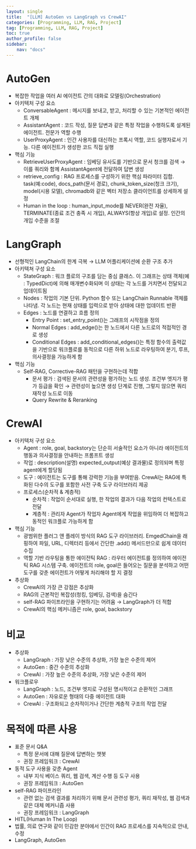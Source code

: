 ```yaml
---
layout: single
title:  "[LLM] AutoGen vs LangGraph vs CrewAI"
categories: [Programming, LLM, RAG, Project]
tag: [Programming, LLM, RAG, Project]
toc: true
author_profile: false
sidebar:
    nav: "docs"
---
```


# AutoGen

- 복잡한 작업을 여러 AI 에이전트 간의 대화로 모델링(Orchestration)
- 아키텍처 구성 요소
  - ConversableAgent : 메시지를 보내고, 받고, 처리할 수 있는 기본적인 에이전트 개체
  - AssistantAgent : 코드 작성, 질문 답변과 같은 특정 작업을 수행하도록 설계된 에이전트. 전문가 역할 수행
  - UserProxyAgent : 인간 사용자를 대신하는 프록시 역할, 코드 실행자로서 기능. 다른 에이전트가 생성한 코드 직접 실행
- 핵심 기능
  - RetrieveUserProxyAgent : 임베딩 유사도를 기반으로 문서 청크를 검색 → 이를 쿼리와 함께 AssistantAgent에 전달하여 답변 생성
  - retrieve_config : RAG 프로세스를 구성하기 위한 핵심 파라미터 집합. task(예:code), docs_path(문서 경로), chunk_token_size(청크 크기), model(시용 모델), chromadb와 같은 벡터 저장소 클라이언트를 상세하게 설정
  - Human in the loop : human_input_mode를 NEVER(완전 자율), TERMINATE(종료 조건 충족 시 개입), ALWAYS(항상 개입)로 설정. 인간의 개입 수준을 조절

# LangGraph

- 선형적인 LangChain의 한계 극복 → LLM 어플리케이션에 순환 구조 추가
- 아키텍쳐 구성 요소
  - StateGraph : 워크 플로의 구조를 담는 중심 클래스. 이 그래프는 상태 객체(예 : TypedDict)에 의해 매개변수화되며 이 상태는 각 노드를 거치면서 전달되고 업데이트됨
  - Nodes : 작업의 기본 단위. Python 함수 또는 LangChain Runnable 객체를 나타냄. 각 노드는 현재 상태를 입력으로 받아 상태에 대한 업데이트 반환
  - Edges : 노드를 연결하고 흐름 정의
    - Entry Point : set_entry_point()는 그래프의 시작점을 정의
    - Normal Edges : add_edge()는 한 노드에서 다른 노드로의 적접적인 경로 생성
    - Conditional Edges : add_conditional_edges()는 특정 함수의 출력값을 기반으로 워크플로를 동적으로 다른 하위 노드로 라우팅하여 분기, 루프, 의사결정을 가능하게 함
- 핵심 기능
  - Self-RAG, Corrective-RAG 패턴을 구현하는데 적합
    - 문서 평가 : 검색된 문서의 관련성을 평가하는 노드 생성. 조건부 엣지가 평가 등급을 확인 → 관련성이 높으면 생성 단계로 진행, 그렇지 않으면 쿼리 재작성 노드로 이동
    - Query Rewrite & Reranking

# CrewAI

- 아키텍처 구성 요소
  - Agent : role, goal, backstory는 단순히 서술적인 요소가 아니라 에이전트의 행동과 의사결정을 안내하는 프롬프트 생성
  - 작업 : description(설명) expected_output(예상 결과물)로 정의되며 특정 agent에게 할당됨
  - 도구 : 에이전트는 도구를 통해 강력한 기능을 부여받음. CrewAI는 RAG에 특화된 다수의 도구를 포함한 사전 구축 도구 라이브러리 제공
  - 프로세스(순차적 & 계층적)
    - 순차적 : 작업이 순서대로 실행, 한 작업의 결과가 다음 작업의 컨텍스트로 전달
    - 계층적 : 관리자 Agent가 작업자 Agent에게 작업을 위임하여 더 복잡하고 동적인 워크플로 가능하게 함
- 핵심 기능
  - 광범위한 플러그 앤 플레이 방식의 RAG 도구 라이브러리. EmgedChain을 래핑하여 파일, URL, 디렉터리 등에서 간단한 .add() 메서드만으로 쉽게 데이터 수집
  - 역할 기반 라우팅을 통한 에이전틱 RAG : 라우터 에이전트를 정의하여 에이전틱 RAG 시스템 구축. 에이전트의 role, goal은 들어오는 질문을 분석하고 어떤 도구를 갖춘 에이전트가 어떻게 처리해야 할 지 결정
- 추상화
  - CrewAI의 가장 큰 강점은 추상화
  - RAG의 근본적인 복잡성(청킹, 임베딩, 검색)을 숨긴다
  - self-RAG 파이프라인을 구현하기는 어려움 → LangGraph가 더 적합
  - CrewAI의 핵심 메커니즘은 role, goal, backstory

# 비교

- 추상화
  - LangGraph : 가장 낮은 수준의 추상화, 가장 높은 수준의 제어
  - AutoGen : 중간 수준의 추상화
  - CrewAI : 가장 높은 수준의 추상화, 가장 낮은 수준의 제어
- 워크플로우
  - LangGraph : 노드, 조건부 엣지로 구성된 명시적이고 순환적인 그래프
  - AutoGen : 자유로운 형태의 다중 에이전트 대화
  - CrewAI : 구조화되고 순차적이거나 간단한 계층적 구조의 작업 전달

# 목적에 따른 사용

- 표준 문서 Q&A
  - 특정 문서에 대해 질문에 답변하는 챗봇
  - 권장 프레임워크 : CrewAI
- 동적 도구 사용을 갖춘 Agent
  - 내부 지식 베이스 쿼리, 웹 검색, 계산 수행 등 도구 사용
  - 권장 프레임워크 : AutoGen
- self-RAG 파이프라인
  - 관련 없는 검색 결과를 처리하기 위해 문서 관련성 평가, 쿼리 재작성, 웹 검색과 같은 대체 메커니즘 사용
  - 권장 프레임워크 : LangGraph
-  HITL(Human In The Loop)
  - 법률, 의료 연구와 같이 민감한 분야에서 인간이 RAG 프로세스를 지속적으로 안내, 수정
  - LangGraph, AutoGen